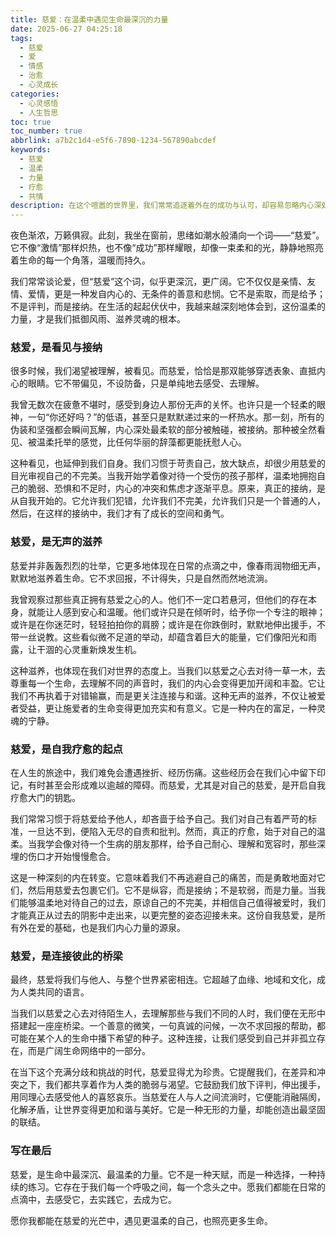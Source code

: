 ```yaml
---
title: 慈爱：在温柔中遇见生命最深沉的力量
date: 2025-06-27 04:25:18
tags:
  - 慈爱
  - 爱
  - 情感
  - 治愈
  - 心灵成长
categories:
  - 心灵感悟
  - 人生哲思
toc: true
toc_number: true
abbrlink: a7b2c1d4-e5f6-7890-1234-567890abcdef
keywords:
  - 慈爱
  - 温柔
  - 力量
  - 疗愈
  - 共情
description: 在这个喧嚣的世界里，我们常常追逐着外在的成功与认可，却容易忽略内心深处那份最柔软、最强大的力量——慈爱。它不是轰轰烈烈的壮举，而是细水长流的滋养；它不是刻意的付出，而是自然流淌的温柔。本文将带你一同探索慈爱的多重面向，从看见与接纳，到无声的滋养，再到自我疗愈与连接彼此，感受这份温柔如何点亮生命，赋予我们前行的勇气与温暖。
---
```


夜色渐浓，万籁俱寂。此刻，我坐在窗前，思绪如潮水般涌向一个词——“慈爱”。它不像“激情”那样炽热，也不像“成功”那样耀眼，却像一束柔和的光，静静地照亮着生命的每一个角落，温暖而持久。

我们常常谈论爱，但“慈爱”这个词，似乎更深沉，更广阔。它不仅仅是亲情、友情、爱情，更是一种发自内心的、无条件的善意和悲悯。它不是索取，而是给予；不是评判，而是接纳。在生活的起起伏伏中，我越来越深刻地体会到，这份温柔的力量，才是我们抵御风雨、滋养灵魂的根本。

### 慈爱，是看见与接纳

很多时候，我们渴望被理解，被看见。而慈爱，恰恰是那双能够穿透表象、直抵内心的眼睛。它不带偏见，不设防备，只是单纯地去感受、去理解。

我曾无数次在疲惫不堪时，感受到身边人那份无声的关怀。也许只是一个轻柔的眼神，一句“你还好吗？”的低语，甚至只是默默递过来的一杯热水。那一刻，所有的伪装和坚强都会瞬间瓦解，内心深处最柔软的部分被触碰，被接纳。那种被全然看见、被温柔托举的感觉，比任何华丽的辞藻都更能抚慰人心。

这种看见，也延伸到我们自身。我们习惯于苛责自己，放大缺点，却很少用慈爱的目光审视自己的不完美。当我开始学着像对待一个受伤的孩子那样，温柔地拥抱自己的脆弱、恐惧和不足时，内心的冲突和焦虑才逐渐平息。原来，真正的接纳，是从自我开始的。它允许我们犯错，允许我们不完美，允许我们只是一个普通的人，然后，在这样的接纳中，我们才有了成长的空间和勇气。

### 慈爱，是无声的滋养

慈爱并非轰轰烈烈的壮举，它更多地体现在日常的点滴之中，像春雨润物细无声，默默地滋养着生命。它不求回报，不计得失，只是自然而然地流淌。

我曾观察过那些真正拥有慈爱之心的人。他们不一定口若悬河，但他们的存在本身，就能让人感到安心和温暖。他们或许只是在倾听时，给予你一个专注的眼神；或许是在你迷茫时，轻轻拍拍你的肩膀；或许是在你跌倒时，默默地伸出援手，不带一丝说教。这些看似微不足道的举动，却蕴含着巨大的能量，它们像阳光和雨露，让干涸的心灵重新焕发生机。

这种滋养，也体现在我们对世界的态度上。当我们以慈爱之心去对待一草一木，去尊重每一个生命，去理解不同的声音时，我们的内心会变得更加开阔和丰盈。它让我们不再执着于对错输赢，而是更关注连接与和谐。这种无声的滋养，不仅让被爱者受益，更让施爱者的生命变得更加充实和有意义。它是一种内在的富足，一种灵魂的宁静。

### 慈爱，是自我疗愈的起点

在人生的旅途中，我们难免会遭遇挫折、经历伤痛。这些经历会在我们心中留下印记，有时甚至会形成难以逾越的障碍。而慈爱，尤其是对自己的慈爱，是开启自我疗愈大门的钥匙。

我们常常习惯于将慈爱给予他人，却吝啬于给予自己。我们对自己有着严苛的标准，一旦达不到，便陷入无尽的自责和批判。然而，真正的疗愈，始于对自己的温柔。当我学会像对待一个生病的朋友那样，给予自己耐心、理解和宽容时，那些深埋的伤口才开始慢慢愈合。

这是一种深刻的内在转变。它意味着我们不再逃避自己的痛苦，而是勇敢地面对它们，然后用慈爱去包裹它们。它不是纵容，而是接纳；不是软弱，而是力量。当我们能够温柔地对待自己的过去，原谅自己的不完美，并相信自己值得被爱时，我们才能真正从过去的阴影中走出来，以更完整的姿态迎接未来。这份自我慈爱，是所有外在爱的基础，也是我们内心力量的源泉。

### 慈爱，是连接彼此的桥梁

最终，慈爱将我们与他人、与整个世界紧密相连。它超越了血缘、地域和文化，成为人类共同的语言。

当我们以慈爱之心去对待陌生人，去理解那些与我们不同的人时，我们便在无形中搭建起一座座桥梁。一个善意的微笑，一句真诚的问候，一次不求回报的帮助，都可能在某个人的生命中播下希望的种子。这种连接，让我们感受到自己并非孤立存在，而是广阔生命网络中的一部分。

在当下这个充满分歧和挑战的时代，慈爱显得尤为珍贵。它提醒我们，在差异和冲突之下，我们都共享着作为人类的脆弱与渴望。它鼓励我们放下评判，伸出援手，用同理心去感受他人的喜怒哀乐。当慈爱在人与人之间流淌时，它便能消融隔阂，化解矛盾，让世界变得更加和谐与美好。它是一种无形的力量，却能创造出最坚固的联结。

### 写在最后

慈爱，是生命中最深沉、最温柔的力量。它不是一种天赋，而是一种选择，一种持续的练习。它存在于我们每一个呼吸之间，每一个念头之中。愿我们都能在日常的点滴中，去感受它，去实践它，去成为它。

愿你我都能在慈爱的光芒中，遇见更温柔的自己，也照亮更多生命。